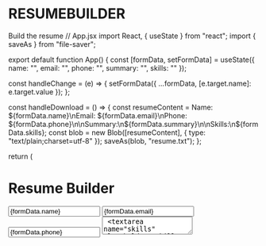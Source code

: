 # RESUMEBUILDER
Build the resume
// App.jsx import React, { useState } from "react"; import { saveAs } from "file-saver";

export default function App() { const [formData, setFormData] = useState({ name: "", email: "", phone: "", summary: "", skills: "" });

const handleChange = (e) => { setFormData({ ...formData, [e.target.name]: e.target.value }); };

const handleDownload = () => { const resumeContent = Name: ${formData.name}\nEmail: ${formData.email}\nPhone: ${formData.phone}\n\nSummary:\n${formData.summary}\n\nSkills:\n${formData.skills}; const blob = new Blob([resumeContent], { type: "text/plain;charset=utf-8" }); saveAs(blob, "resume.txt"); };

return ( <div className="min-h-screen p-4 bg-gray-100"> <h1 className="text-2xl font-bold mb-4 text-center">Resume Builder</h1> <div className="grid md:grid-cols-2 gap-4"> <div className="bg-white p-4 rounded-2xl shadow"> <input
type="text"
name="name"
placeholder="Name"
value={formData.name}
onChange={handleChange}
className="w-full mb-2 p-2 border rounded"
/> <input
type="email"
name="email"
placeholder="Email"
value={formData.email}
onChange={handleChange}
className="w-full mb-2 p-2 border rounded"
/> <input
type="text"
name="phone"
placeholder="Phone"
value={formData.phone}
onChange={handleChange}
className="w-full mb-2 p-2 border rounded"
/> <textarea
name="summary"
placeholder="Professional Summary"
value={formData.summary}
onChange={handleChange}
className="w-full mb-2 p-2 border rounded"
/> <textarea
name="skills"
placeholder="Skills (comma separated)"
value={formData.skills}
onChange={handleChange}
className="w-full mb-2 p-2 border rounded"
/> <button
onClick={handleDownload}
className="bg-blue-500 text-white px-4 py-2 rounded hover:bg-blue-600"
> Download Resume </button> </div>

<div className="bg-white p-4 rounded-2xl shadow">
      <h2 className="text-xl font-semibold mb-2">Preview</h2>
      <p><strong>Name:</strong> {formData.name}</p>
      <p><strong>Email:</strong> {formData.email}</p>
      <p><strong>Phone:</strong> {formData.phone}</p>
      <p><strong>Summary:</strong><br /> {formData.summary}</p>
      <p><strong>Skills:</strong><br /> {formData.skills}</p>
    </div>
  </div>
</div>

); }

